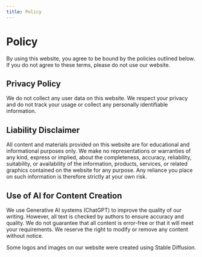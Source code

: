 ```yaml
---
title: Policy
---
```


# Policy

By using this website, you agree to be bound by the policies outlined below. If you do not agree to these terms, please do not use our website.

## Privacy Policy
We do not collect any user data on this website. We respect your privacy and do not track your usage or collect any personally identifiable information. 

## Liability Disclaimer
All content and materials provided on this website are for educational and informational purposes only. We make no representations or warranties of any kind, express or implied, about the completeness, accuracy, reliability, suitability, or availability of the information, products, services, or related graphics contained on the website for any purpose. Any reliance you place on such information is therefore strictly at your own risk.

## Use of AI for Content Creation
We use Generative AI systems (ChatGPT) to improve the quality of our writing. However, all text is checked by authors to ensure accuracy and quality. We do not guarantee that all content is error-free or that it will meet your requirements. We reserve the right to modify or remove any content without notice.

Some logos and images on our website were created using Stable Diffusion. 
